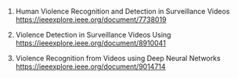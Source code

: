 1. Human Violence Recognition and Detection in Surveillance Videos
https://ieeexplore.ieee.org/document/7738019 

2. Violence Detection in Surveillance Videos Using
https://ieeexplore.ieee.org/document/8910041

3. Violence Recognition from Videos using Deep Neural Networks
https://ieeexplore.ieee.org/document/9014714
